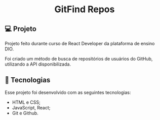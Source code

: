<h1 align="center"> GitFind Repos </h1>

## 💻 Projeto

Projeto feito durante curso de React Developer da plataforma de ensino DIO.

Foi criado um método de busca de repositórios de usuários do GitHub, utilizando a API disponibilizada.

## 🚀 Tecnologias

Esse projeto foi desenvolvido com as seguintes tecnologias:

- HTML e CSS;
- JavaScript, React;
- Git e Github.
